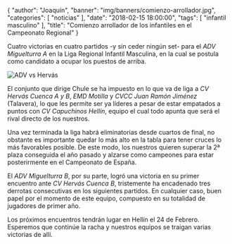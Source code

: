 {
"author": "Joaquín",
  "banner": "img/banners/comienzo-arrollador.jpg",
  "categories": [
    "noticias"
  ],
  "date": "2018-02-15 18:00:00",
  "tags": [
  "infantil masculino"
  ],
  "title": "Comienzo arrollador de los infantiles en el Campeonato Regional"
}

Cuatro victorias en cuatro partidos -y sin ceder ningún set- para el _ADV
Miguelturra A_ en la Liga Regional Infantil Masculina, en la cual se
postula como candidato a ocupar los puestos de arriba.

![ADV vs Hervás](../../../../../img/banners/comienzo-arrollador.jpg)

El conjunto que dirige Chule se ha impuesto en lo que va de liga a _CV
Hervás Cuenca A y B_, _EMD Motilla_ y _CVCC Juan Ramón Jiménez_ (Talavera),
lo que les permite ser ya líderes a pesar de estar empatados a puntos
con _CV Capuchinos Hellín_, equipo el cual todo apunta que será el rival
directo de los nuestros.

Una vez terminada la liga habrá eliminatorias desde cuartos de final,
no obstante es importante quedar lo más alto en la tabla para tener
cruces lo más favorables posible. De este modo, los nuestros quieren
superar la 2ª plaza conseguida el año pasado y alzarse como campeones
para estar posterirmente en el Campeonato de España.

El _ADV Miguelturra B_, por su parte, logró una victoria en su primer
encuentro ante _CV Hervás Cuenca B_, tristemente ha encadenado tres
derrotas consecutivas en los siguientes partidos. En cualquier caso,
buen papel por el momento de este equipo, compuesto en su totalidad de
jugadores de primer año.

Los próximos encuentros tendrán lugar en Hellín el 24 de Febrero.
Esperemos que continúe la racha y nuestros equipos se traigan varias
victorias de allí.
